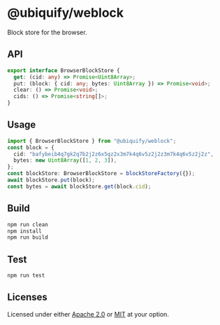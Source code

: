 # @ubiquify/weblock

Block store for the browser.

## API

```ts
export interface BrowserBlockStore {
  get: (cid: any) => Promise<Uint8Array>;
  put: (block: { cid: any; bytes: Uint8Array }) => Promise<void>;
  clear: () => Promise<void>;
  cids: () => Promise<string[]>;
}
```

## Usage

```ts
import { BrowserBlockStore } from "@ubiquify/weblock";
const block = {
  cid: "bafybeib4q7gk2q7b2j2z6x5qz2x3m7k4q6v5z2j2z3m7k4q6v5z2j2z",
  bytes: new Uint8Array([1, 2, 3]),
};
const blockStore: BrowserBlockStore = blockStoreFactory({});
await blockStore.put(block);
const bytes = await blockStore.get(block.cid);
```

## Build

```sh
npm run clean
npm install
npm run build
```

## Test

```sh
npm run test
```

## Licenses

Licensed under either [Apache 2.0](http://opensource.org/licenses/MIT) or [MIT](http://opensource.org/licenses/MIT) at your option.

